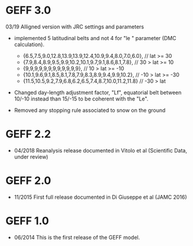 # GEFF 3.0

03/19 Alligned version with JRC settings and  parameters 
 
*  implemented 5 latitudinal  belts  and not 4 for "le " parameter  (DMC calculation).

    - {6.5,7.5,9.0,12.8,13.9,13.9,12.4,10.9,9.4,8.0,7.0,6.0},  //          lat >= 30
    - {7.9,8.4,8.9,9.5,9.9,10.2,10.1,9.7,9.1,8.6,8.1,7.8},         // 30 > lat >= 10
    - {9,9,9,9,9,9,9,9,9,9,9,9},                                                         // 10 > lat >= -10
    - {10.1,9.6,9.1,8.5,8.1,7.8,7.9,8.3,8.9,9.4,9.9,10.2},        // -10 > lat >= -30
    - {11.5,10.5,9.2,7.9,6.8,6.2,6.5,7.4,8.7,10.0,11.2,11.8}  // -30 > lat

* Changed  day-length adjustment factor, "Lf", equatorial belt between  10/-10 instead than  15/-15 to be coherent with the  "Le".

* Removed any stopping rule associated to snow on the ground
 
# GEFF 2.2

* 04/2018 Reanalysis release documented in Vitolo et al (Scientific Data, under review) 

# GEFF 2.0

* 11/2015 First full release documented in Di Giuseppe et al (JAMC 2016)

# GEFF 1.0

* 06/2014 This is the first release of the GEFF model.
